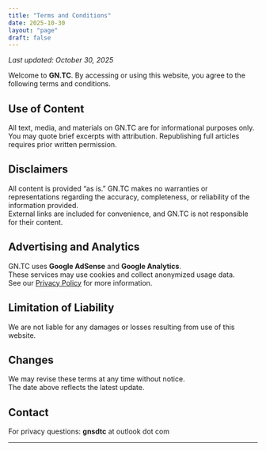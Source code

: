 ```yaml
---
title: "Terms and Conditions"
date: 2025-10-30
layout: "page"
draft: false
---
```


_Last updated: October 30, 2025_

Welcome to **GN.TC**. By accessing or using this website, you agree to the following terms and conditions.

## Use of Content
All text, media, and materials on GN.TC are for informational purposes only.  
You may quote brief excerpts with attribution. Republishing full articles requires prior written permission.

## Disclaimers
All content is provided “as is.” GN.TC makes no warranties or representations regarding the accuracy, completeness, or reliability of the information provided.  
External links are included for convenience, and GN.TC is not responsible for their content.

## Advertising and Analytics
GN.TC uses **Google AdSense** and **Google Analytics**.  
These services may use cookies and collect anonymized usage data.  
See our [Privacy Policy](/privacy-policy/) for more information.

## Limitation of Liability
We are not liable for any damages or losses resulting from use of this website.

## Changes
We may revise these terms at any time without notice.  
The date above reflects the latest update.

## Contact
For privacy questions: **gnsdtc** at outlook dot com

---
